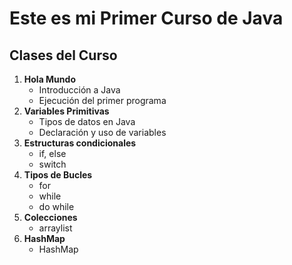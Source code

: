 # Este es mi Primer Curso de Java

## Clases del Curso

1. **Hola Mundo**
   - Introducción a Java
   - Ejecución del primer programa
2. **Variables Primitivas**
   - Tipos de datos en Java
   - Declaración y uso de variables
3. **Estructuras condicionales**
   - if, else
   - switch
4. **Tipos de Bucles**
   - for
   - while
   - do while
5. **Colecciones**
   - arraylist
6. **HashMap**
   - HashMap
